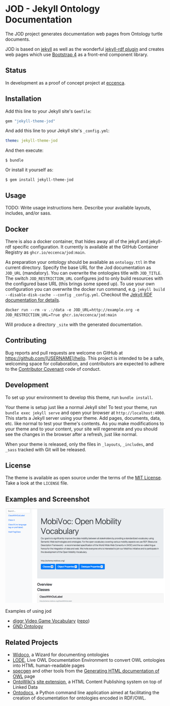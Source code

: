 # JOD - Jekyll Ontology Documentation

The JOD project generates documentation web pages from Ontology turtle documents.

JOD is based on [jekyll](jekyllrb.com) as well as the wonderful [jekyll-rdf plugin](https://github.com/aksw/jekyll-rdf) and creates web pages which use [Bootstrap 4](https://getbootstrap.com/) as a front-end component library.

## Status

In development as a proof of concept project at [eccenca](https://www.eccenca.com).


## Installation

Add this line to your Jekyll site's `Gemfile`:

```ruby
gem "jekyll-theme-jod"
```

And add this line to your Jekyll site's `_config.yml`:

```yaml
theme: jekyll-theme-jod
```

And then execute:

    $ bundle

Or install it yourself as:

    $ gem install jekyll-theme-jod

## Usage

TODO: Write usage instructions here. Describe your available layouts, includes, and/or sass.

## Docker

There is also a docker container, that hides away all of the jekyll and jekyll-rdf specific configuration.
It currently is available at the GitHub Container Registry as `ghcr.io/eccenca/jod:main`.

As preparation your ontology should be available as `ontology.ttl` in the current directory.
Specify the base URL for the Jod documentation as `JOD_URL` (mandatory).
You can overwrite the ontologies title with `JOD_TITLE`.
The switch `JOD_RESTRICTION_URL` configures jod to only build resources with the configured base URL (this brings some speed up).
To use your own configuration you can overwrite the docker run command, e.g. `jekyll build --disable-disk-cache --config _config.yml`. Checkout the [Jekyll RDF documentation for details](https://github.com/AKSW/jekyll-rdf).

```
docker run --rm -v .:/data -e JOD_URL=http://example.org -e JOD_RESTRICTION_URL=True ghcr.io/eccenca/jod:main
```

Will produce a directory `_site` with the generated documentation.

## Contributing

Bug reports and pull requests are welcome on GitHub at https://github.com/[USERNAME]/hello. This project is intended to be a safe, welcoming space for collaboration, and contributors are expected to adhere to the [Contributor Covenant](http://contributor-covenant.org) code of conduct.

## Development

To set up your environment to develop this theme, run `bundle install`.

Your theme is setup just like a normal Jekyll site! To test your theme, run `bundle exec jekyll serve` and open your browser at `http://localhost:4000`. This starts a Jekyll server using your theme. Add pages, documents, data, etc. like normal to test your theme's contents. As you make modifications to your theme and to your content, your site will regenerate and you should see the changes in the browser after a refresh, just like normal.

When your theme is released, only the files in `_layouts`, `_includes`, and `_sass` tracked with Git will be released.

## License

The theme is available as open source under the terms of the [MIT License](https://opensource.org/licenses/MIT). Take a look at the `LICENSE` file.

## Examples and Screenshot

![Screenshot](./Screenshot.png "Screenshot")

Examples of using jod
- [diggr Video Game Vocabulary](https://diggr.github.io/diggr-video-game-vocabulary/) ([repo](https://github.com/diggr/diggr-video-game-vocabulary))
- [GND Ontology](https://d-nb.info/standards/elementset/gnd)

## Related Projects

- [Widoco](https://github.com/dgarijo/Widoco), a Wizard for documenting ontologies
- [LODE](https://github.com/essepuntato/LODE), Live OWL Documentation Environment to convert OWL ontologies into HTML human-readable pages
- [specgen](https://github.com/zazi/specgen) and other tools from the [Generating HTML documentation of OWL](https://www.w3.org/2011/prov/wiki/Generating_HTML_documentation_of_OWL) page
- [OntoWiki's](http://ontowiki.net/) [site extension](https://github.com/AKSW/site.ontowiki), a HTML Content Publishing system on top of Linked Data
- [Ontodocs](https://github.com/lambdamusic/Ontodocs), a Python command line application aimed at facilitating the creation of documentation for ontologies encoded in RDF/OWL.
